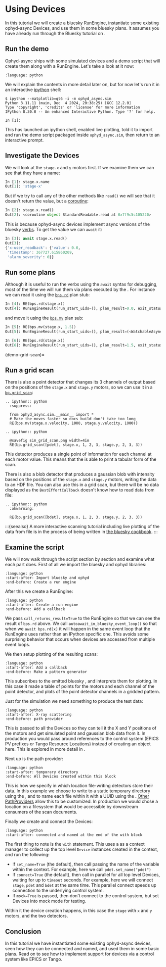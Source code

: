 # Using Devices

In this tutorial we will create a bluesky RunEngine, instantiate some existing ophyd-async Devices, and use them in some bluesky plans. It assumes you have already run through the Bluesky tutorial on [](inv:bluesky#tutorial_run_engine_setup).

## Run the demo

Ophyd-async ships with some simulated devices and a demo script that will create them along with a RunEngine. Let's take a look at it now:
```{literalinclude} ../../src/ophyd_async/sim/__main__.py
:language: python
```

We will explain the contents in more detail later on, but for now let's run it in an interactive [ipython](https://ipython.org) shell:
```
$ ipython --matplotlib=qt6 -i -m ophyd_async.sim
Python 3.11.11 (main, Dec  4 2024, 20:38:25) [GCC 12.2.0]
Type 'copyright', 'credits' or 'license' for more information
IPython 8.30.0 -- An enhanced Interactive Python. Type '?' for help.

In [1]: 
```

This has launched an ipython shell, enabled live plotting, told it to import and run the demo script packaged inside `ophyd_async.sim`, then return to an interactive prompt.

## Investigate the Devices

We will look at the `stage.x` and `y` motors first. If we examine them we can see that they have a name:
```python
In [1]: stage.x.name
Out[1]: 'stage-x'
```

But if we try to call any of the other methods like `read()` we will see that it doesn't return the value, but a [coroutine](inv:python:std:label#coroutine):

```python
In [2]: stage.x.read()
Out[2]: <coroutine object StandardReadable.read at 0x7f9c5c105220>
```

This is because ophyd-async devices implement async versions of the bluesky [verbs](inv:bluesky#hardware). To get the value we can `await` it:
 ```python
In [3]: await stage.x.read()
Out[3]: 
{'x-user_readback': {'value': 0.0,
  'timestamp': 367727.615860209,
  'alarm_severity': 0}}
```

## Run some plans

Although it is useful to run the verbs using the `await` syntax for debugging, most of the time we will run them via plans executed by the [](#bluesky.run_engine.RunEngine). For instance we can read it using the [`bps.rd`](#bluesky.plan_stubs.rd) plan stub:
 ```python
In [4]: RE(bps.rd(stage.x))
Out[4]: RunEngineResult(run_start_uids=(), plan_result=0.0, exit_status='success', interrupted=False, reason='', exception=None)
```

and move it using the [`bps.mv`](#bluesky.plan_stubs.mv) plan sub:
 ```python
In [5]: RE(bps.mv(stage.x, 1.5))
Out[5]: RunEngineResult(run_start_uids=(), plan_result=(<WatchableAsyncStatus, device: x, task: <coroutine object WatchableAsyncStatus._notify_watchers_from at 0x7f9c71791940>, done>,), exit_status='success', interrupted=False, reason='', exception=None)

In [6]: RE(bps.rd(stage.x))
Out[6]: RunEngineResult(run_start_uids=(), plan_result=1.5, exit_status='success', interrupted=False, reason='', exception=None)
```

(demo-grid-scan)=
## Run a grid scan

There is also a point detector that changes its 3 channels of output based on the positions of the `stage.x` and `stage.y` motors, so we can use it in a [`bp.grid_scan`](#bluesky.plans.grid_scan):

```{eval-rst}
.. ipython:: python
  :suppress:

  from ophyd_async.sim.__main__ import *
  # Make the moves faster so docs build don't take too long
  RE(bps.mv(stage.x.velocity, 1000, stage.y.velocity, 1000))

.. ipython:: python
  
  @savefig sim_grid_scan.png width=4in
  RE(bp.grid_scan([pdet], stage.x, 1, 2, 3, stage.y, 2, 3, 3))
```

This detector produces a single point of information for each channel at each motor value. This means that the [](inv:bluesky#best_effort_callback) is able to print a tabular form of the scan.

There is also a blob detector that produces a gaussian blob with intensity based on the positions of the `stage.x` and `stage.y` motors, writing the data to an HDF file. You can also use this in a grid scan, but there will be no data displayed as the `BestEffortCallback` doesn't know how to read data from file:

```{eval-rst}
.. ipython:: python
  :okwarning:
  
  RE(bp.grid_scan([bdet], stage.x, 1, 2, 3, stage.y, 2, 3, 3))
```

:::{seealso}
A more interactive scanning tutorial including live plotting of the data from file is in the process of being written in [the bluesky cookbook](https://github.com/bluesky/bluesky-cookbook/pull/22).
:::

## Examine the script

We will now walk through the script section by section and examine what each part does. First of all we import the bluesky and ophyd libraries:
```{literalinclude} ../../src/ophyd_async/sim/__main__.py
:language: python
:start-after: Import bluesky and ophyd
:end-before: Create a run engine
```

After this we create a RunEngine:
```{literalinclude} ../../src/ophyd_async/sim/__main__.py
:language: python
:start-after: Create a run engine
:end-before: Add a callback
```
We pass `call_returns_result=True` to the RunEngine so that we can see the result of `bps.rd` above. We call `autoawait_in_bluesky_event_loop()` so that when we `await bps.rd(x)` it will happen in the same event loop that the RunEngine uses rather than an IPython specific one. This avoids some surprising behavior that occurs when devices are accessed from multiple event loops.

We then setup plotting of the resulting scans:
```{literalinclude} ../../src/ophyd_async/sim/__main__.py
:language: python
:start-after: Add a callback
:end-before: Make a pattern generator
```
This subscribes to the emitted bluesky [](inv:bluesky#documents), and interprets them for plotting. In this case it made a table of points for the motors and each channel of the point detector, and plots of the point detector channels in a gridded pattern.

Just for the simulation we need something to produce the test data:
```{literalinclude} ../../src/ophyd_async/sim/__main__.py
:language: python
:start-after: X-ray scattering
:end-before: path provider
```
This is passed to all the Devices so they can tell it the X and Y positions of the motors and get simulated point and gaussian blob data from it. In production you would pass around references to the control system (EPICS PV prefixes or Tango Resource Locations) instead of creating an object here. This is explored in more detail in [](./implementing-devices.md).

Next up is the path provider:
```{literalinclude} ../../src/ophyd_async/sim/__main__.py
:language: python
:start-after: temporary directory
:end-before: All Devices created within this block
```
This is how we specify in which location file-writing detectors store their data. In this example we choose to write to a static temporary directory using the [](#StaticPathProvider), and to name each file within it with a UUID using the [](#UUIDFilenameProvider). [Other PathProviders](#PathProvider) allow this to be customized. In production we would chose a location on a filesystem that would be accessible by downstream consumers of the scan documents.

Finally we create and connect the Devices:
```{literalinclude} ../../src/ophyd_async/sim/__main__.py
:language: python
:start-after: connected and named at the end of the with block
```
The first thing to note is the `with` statement. This uses a [](#init_devices) as a context manager to collect up the top level `Device` instances created in the context, and run the following:

- If `set_name=True` (the default), then call [](#Device.set_name) passing the name of the variable within the context. For example, here we call
  ``pdet.set_name("pdet")``
- If ``connect=True`` (the default), then call [](#Device.connect) in parallel for all top level Devices, waiting for up to ``timeout`` seconds. For example, here we will connect `stage`, `pdet` and `bdet` at the same time. This parallel connect speeds up connection to the underlying control system.
- If ``mock=True`` is passed, then don't connect to the control system, but set Devices into mock mode for testing.

Within it the device creation happens, in this case the `stage` with `x` and `y` motors, and the two detectors.

## Conclusion

In this tutorial we have instantiated some existing ophyd-async devices, seen how they can be connected and named, and used them in some basic plans. Read on to see how to implement support for devices via a control system like EPICS or Tango.
